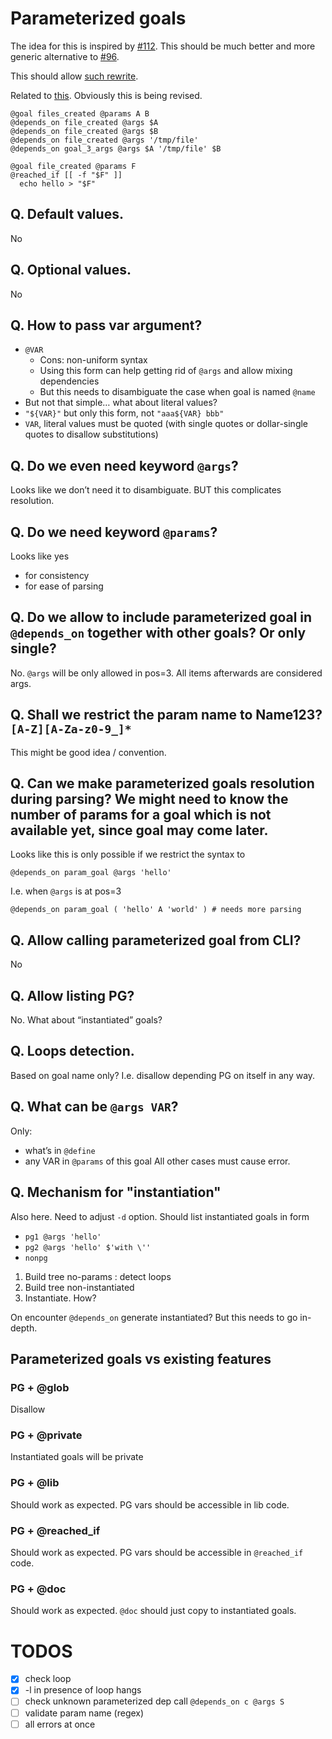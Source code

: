 # Parameterized goals
The idea for this is inspired by [#112](https://github.com/xonixx/makesure/issues/112).
This should be much better and more generic alternative to [#96](https://github.com/xonixx/makesure/issues/96).

This should allow [such rewrite](https://github.com/xonixx/awk_lab/compare/e64437d6199be84bac56bba4d1cfa38ab2f1f5e5...82d272cd0bf01b83f05febe67115c1f59db9b11d#diff-e5d5b21574eca8bd63d8039819c4da3ff78b4c3a2e0a83bc7d406679c5c4f9bf).

Related to [this](https://github.com/xonixx/makesure#omitted-features). Obviously this is being revised.
```shell
@goal files_created @params A B
@depends_on file_created @args $A
@depends_on file_created @args $B
@depends_on file_created @args '/tmp/file'
@depends_on goal_3_args @args $A '/tmp/file' $B

@goal file_created @params F
@reached_if [[ -f "$F" ]]
  echo hello > "$F"
```

## Q. Default values.
No

## Q. Optional values.
No

## Q. How to pass var argument?
- `@VAR`
  - Cons: non-uniform syntax
  - Using this form can help getting rid of `@args` and allow mixing dependencies
  - But this needs to disambiguate the case when goal is named `@name`
- But not that simple… what about literal values?
- `"${VAR}"` but only this form, not `"aaa${VAR} bbb"`
- `VAR`, literal values must be quoted (with single quotes or dollar-single quotes to disallow substitutions)

## Q. Do we even need keyword `@args`?
Looks like we don’t need it to disambiguate. BUT this complicates resolution.

## Q. Do we need keyword `@params`?
Looks like yes
- for consistency
- for ease of parsing

## Q. Do we allow to include parameterized goal in `@depends_on` together with other goals? Or only single?

No. `@args` will be only allowed in pos=3. All items afterwards are considered args.

## Q. Shall we restrict the param name to Name123? `[A-Z][A-Za-z0-9_]*`

This might be good idea / convention.

## Q. Can we make parameterized goals resolution during parsing? We might need to know the number of params for a goal which is not available yet, since goal may come later.

Looks like this is only possible if we restrict the syntax to
```shell
@depends_on param_goal @args 'hello'
```
I.e. when `@args` is at pos=3
```shell
@depends_on param_goal ( 'hello' A 'world' ) # needs more parsing
```
## Q. Allow calling parameterized goal from CLI?

No

## Q. Allow listing PG?
No.
What about “instantiated” goals?

## Q. Loops detection.
Based on goal name only? I.e. disallow depending PG on itself in any way.

## Q. What can be `@args VAR`?
Only:
- what’s in `@define`
- any VAR in `@params` of this goal
  All other cases must cause error.

## Q. Mechanism for "instantiation"

Also here. Need to adjust `-d` option. Should list instantiated goals in form

- `pg1 @args 'hello'`
- `pg2 @args 'hello' $'with \''`
- `nonpg`

1. Build tree no-params : detect loops
2. Build tree non-instantiated
3. Instantiate. How?

On encounter `@depends_on` generate instantiated? But this needs to go in-depth.

## Parameterized goals vs existing features

### PG + @glob

Disallow

### PG + @private

Instantiated goals will be private

### PG + @lib

Should work as expected. PG vars should be accessible in lib code.

### PG + @reached_if

Should work as expected. PG vars should be accessible in `@reached_if` code.

### PG + @doc

Should work as expected. `@doc` should just copy to instantiated goals.


# TODOS
- [x] check loop
- [x] -l in presence of loop hangs
- [ ] check unknown parameterized dep call `@depends_on c @args S`
- [ ] validate param name (regex)
- [ ] all errors at once
